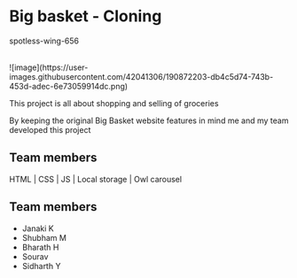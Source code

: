 <h1>Big basket - Cloning</h1>
<p>spotless-wing-656</p>
<br>
![image](https://user-images.githubusercontent.com/42041306/190872203-db4c5d74-743b-453d-adec-6e73059914dc.png)

<p> This project is all about shopping and selling of groceries </p>
<p> By keeping the original Big Basket website features in mind me and my team developed this project </P>

<h2>Team members</h2><p>HTML | CSS | JS | Local storage | Owl carousel </p>

<h2>Team members</h2>
<ul>
<li>Janaki K</li>
<li>Shubham M</li>
<li>Bharath H</li>
<li>Sourav</li>
<li>Sidharth Y</li>
</ul>



